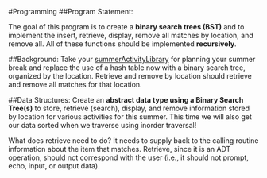 #Programming
##Program Statement:

The goal of this program is to create a **binary search trees (BST)** and to implement the insert, retrieve, display, remove all matches by location, and remove all. All of these functions should be implemented **recursively**.
##Background: 
Take your [summerActivityLibrary](https://github.com/jiaqiluo/summerActivityLibrary) for planning your summer break and replace the use of a hash table now with a binary search tree, organized by the location. Retrieve and remove by location should retrieve and remove all matches for that location.
##Data Structures: 
Create an **abstract data type using a Binary Search Tree(s)** to store, retrieve (search), display, and remove information stored by location for various activities for this summer. This time we will also get our data sorted when we traverse using inorder traversal!

What does retrieve need to do? It needs to supply back to the calling routine information about the item that matches. Retrieve, since it is an ADT operation, should not correspond with the user (i.e., it should not prompt, echo, input, or output data).
